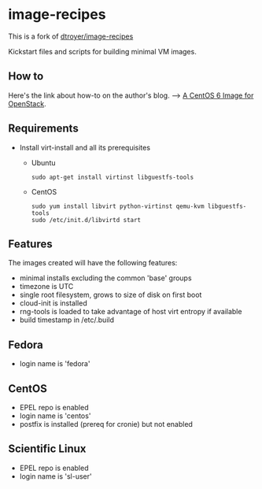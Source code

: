 image-recipes
=============

This is a fork of [dtroyer/image-recipes](https://github.com/dtroyer/image-recipes)

Kickstart files and scripts for building minimal VM images.

How to
------
Here's the link about how-to on the author's blog. 
--> [A CentOS 6 Image for OpenStack](http://hackstack.org/x/blog/2013/04/25/a-centos-6-image-for-openstack/).

Requirements
------------
* Install virt-install and all its prerequisites
  * Ubuntu

    ```
    sudo apt-get install virtinst libguestfs-tools
    ```
  * CentOS

    ```
    sudo yum install libvirt python-virtinst qemu-kvm libguestfs-tools
    sudo /etc/init.d/libvirtd start
    ```

Features
--------

The images created will have the following features:
* minimal installs excluding the common 'base' groups
* timezone is UTC
* single root filesystem, grows to size of disk on first boot
* cloud-init is installed
* rng-tools is loaded to take advantage of host virt entropy if available
* build timestamp in /etc/.build

Fedora
------
* login name is 'fedora'

CentOS
------
* EPEL repo is enabled
* login name is 'centos'
* postfix is installed (prereq for cronie) but not enabled

Scientific Linux
----------------
* EPEL repo is enabled
* login name is 'sl-user'
